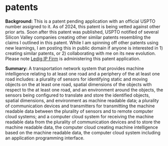 # patents

<b>Background:</b> This is a patent pending application with an official USPTO number assigned to it. As of 2024, this patent is being vetted against other prior arts. Soon after this patent was published, USPTO notified of several Silicon Valley companies creating other similar patents resembling the claims I outlined in this patent. While I am spinning off other patents using new learnings, I am posting this in public domain if anyone is interested in 1) creating similar patents, or 2) collaborating with me on its new evolution. Please note <a href="www.Ledig.com" target="_blank">Ledig IP Firm</a> is administering this patent application.

<b>Summary:</b> A transportation network system that provides machine intelligence relating to at least one road and a periphery of the at least one road includes: a plurality of sensors for identifying static and moving objects on the at least one road, spatial dimensions of the objects with respect to the at least one road, and an environment around the objects, the sensors being configured to translate and store the identified objects, spatial dimensions, and environment as machine readable data; a plurality of communication devices and transmitters for transmitting the machine readable data between the plurality of sensors and to remote computer cloud systems; and a computer cloud system for receiving the machine readable data from the plurality of communication devices and to store the machine readable data, the computer cloud creating machine intelligence based on the machine readable data, the computer cloud system including an application programming interface.
